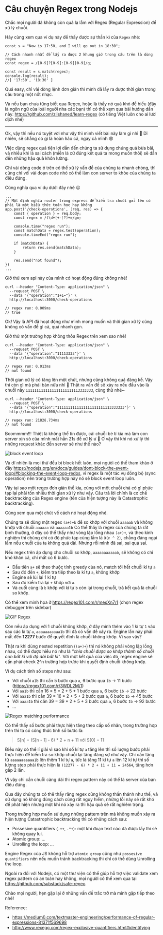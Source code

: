 # Câu chuyện Regex trong Nodejs

Chắc mọi người đã không còn quá lạ lẫm với Regex (Regular Expression) để xử lý chuỗi.

Hãy cùng xem qua ví dụ này để thấy được sự thần kì của `Regex` nhé:

```
const s = "Now is 17:50, and I will go out in 18:30";

// Cách nhanh nhất để lấy ra được 2 khung giờ trong câu trên là dùng regex
const regex = /[0-9]?[0-9]:[0-9][0-9]/g;

const result = s.match(regex);
console.log(result);
//[ '17:50', '18:30' ]
```

Quá easy, chỉ vài dòng lệnh đơn giản thì mình đã lấy ra được thời gian trong câu trong một nốt nhạc.

Và nếu bạn chưa từng biết qua Regex, hoặc là thấy nó quá khó để hiểu (đây là ngôn ngữ của loài người nha các bạn) thì có thể xem qua bài hướng dẫn này: https://github.com/ziishaned/learn-regex (có tiếng Việt luôn cho ai lười dịch nhé)

---

Ok, vậy thì nếu nó tuyệt vời như vậy thì mình viết bài này làm gì nhỉ 🤔 Dĩ nhiên, sẽ chẳng có gì là hoàn hảo cả, ngay cả mình 😎

Việc dùng regex quá tiện lợi dẫn đến chúng ta sử dụng chúng quá bừa bãi, và nhiều khi là sai cách (miễn là cứ đúng kết quả ta mong muốn thôi) sẽ dẫn đến những hậu quả khôn lường.

Chỉ vài dòng code ở trên có thể xử lý vấn đề của chúng ta nhanh chóng, thì cũng chỉ với vài đoạn code nhỏ có thể làm con server to khỏe của chúng ta điêu đứng.

Cùng nghía qua ví dụ dưới đây nhé 😉

```
...
// Một định nghĩa router trong express để kiểm tra chuỗi gửi lên có phải là một biểu thức toán học hay không
app.post('/check-operations', (req, res) => {
	const { operation } = req.body; 
	const regex = /(\d+[+-]?)+=/gm;
	
	console.time("regex run");
    const matchData = regex.test(operation);
    console.timeEnd("regex run");

    if (matchData) {
        return res.send(matchData);
    }

    res.send("not found");
})
...
```

Giờ thử xem api này của mình có hoạt động đúng không nhé!

```
curl --header "Content-Type: application/json" \
  --request POST \
  --data '{"operation":"1+1="}' \
  http://localhost:3000/check-operations
  
// regex run: 0.009ms
// true
```

Ok! Vậy là API đã hoạt động như mình mong muốn và thời gian xử lý cũng không có vấn đề gì cả, quá nhanh gọn.

Giờ thử một trường hợp không thỏa Regex trên xem sao nhé!
```
curl --header "Content-Type: application/json" \
  --request POST \
  --data '{"operation":"11113333"}' \
  http://localhost:3000/check-operations
  
// regex run: 0.013ms
// not found
```

Thời gian xử lý có tăng lên một chút, nhưng cũng không quá đáng kể. Vậy thì còn gì mà phải bàn nữa nhỉ 🧐 Thật ra vấn đề sẽ xảy ra nếu đầu vào là chuỗi này `1111111111111111111111113333333`, cùng thử nhé~

```
curl --header "Content-Type: application/json" \
  --request POST \
  --data '{"operation":"1111111111111111111111113333333"}' \
  http://localhost:3000/check-operations
  
// regex run: 21828.734ms
// not found
```

Boommmm!!! Thiệt là không thể tin được, cái chuỗi bé tí kia mà làm con server xịn sò của mình mất hẳn 21s để xử lý ư 🤯 Ơ vậy thì khi nó xử lý thì những request khác đến server sẽ như thế nào?

![block event loop](https://i.ibb.co/X7mLSZm/block-event-loop.png)

Và dĩ nhiên là mọi thứ đều bị block hết luôn, mọi người có thể tham khảo ở đây https://nodejs.org/en/docs/guides/dont-block-the-event-loop/#blocking-the-event-loop-redos, vì regex là một tác vụ đồng bộ (sync operation) nên trong trường hợp này nó sẽ block event loop luôn.

Vậy tại sao một regex đơn giản thế kia, cùng với một chuỗi chả có gì phức tạp lại phải tốn nhiều thời gian xử lý như vậy. Câu trả lời chính là cơ chế backtracking của Regex engine (tên của hiện tượng này là Catastrophic backtracking).

Cùng xem qua một chút về cách nó hoạt động nhé.

Chúng ta sẽ dùng một regex `(a+)+b` để so khớp với chuỗi `aaaaab` và không khớp với chuỗi `aaaaaa` và `aaaaaa1b`
Có thể thấy là regex của chúng ta rất bình thường, ở đây có thể thấy như vòng lặp lồng nhau `(a+)+`, và theo kinh nghiệm thì chúng chỉ có độ phức tạp cùng lắm là `O(n ^ 2)`, chẳng đáng ngại lắm nếu chuỗi của ta không quá dài. Nhưng rồi mình đã sai, sai quá sai.

Nếu regex trên áp dụng cho chuỗi so khớp, `aaaaaaaaaaab`, sẽ không có chỉ khó khăn cả, chỉ mất có 6 bước. 
- Đầu tiên `a+` sẽ theo thuộc tính greedy của nó, match tới hết chuỗi kí tự `a`
- Sau đó đến `+`, kiểm tra tiếp theo là kí tự `a`, không khớp
- Engine sẽ lùi lại 1 kí tự
- Sau đó kiểm tra lại `+` khớp với `a`. 
- Và cuối cùng là `b` khớp với kí tự `b` còn lại trong chuỗi, trả kết quả là chuỗi so khớp.

Có thể xem minh họa ở https://regex101.com/r/mesXn7/1 (chọn regex debugger trên sidebar)

![GIF Regex](https://i.ibb.co/WkDBQcK/ezgif-1-e2beb100a2da.gif)

Còn nếu áp dụng với 1 chuỗi không khớp, ở đây mình thêm vào 1 kí tự `1` vào sau các kí tự `a`, `aaaaaaaaaaa1b` thì đã có vấn đề xảy ra. Engine lần này phải mất đến **12277** bước để quyết định là chuỗi không khớp. Vì sao vậy?

Thật ra khi dùng nested repetition (`(a+)+`) thì nó không phải vòng lặp lồng nhau, có thể được hiểu nó như là *"chia chuỗi được so khớp thành số chuỗi con bất kì với độ dài bất kì"*. Với một kết quả của việc đó, regex engine sẽ cần phải check 2^n trường hợp trước khi quyết định chuỗi không khớp.

Ví dụ cách tính số steps như sau:
- Với chuỗi `a1b` thì cần 5 bước qua `a`, 6 bước qua `1b` -> 11 bước (https://regex101.com/r/3WDL2M/1)
- Với `aa1b` thì cần 16 = 5 * 2 + 5 + 1 bước qua `a`, 6 bước `1b` -> 22 bước
- Với `aaa1b` thì cần 39 = 16 * 2 + 5 + 2 bước qua `a`, 6 bước `1b` -> 45 bước
- Với `aaaa1b` thì cần 39 = 39 * 2 + 5 + 3 bước qua `a`, 6 bước `1b` -> 92 bước
- ...

![Regex matching performance](https://i.ibb.co/WvwQNXr/ezgif-1-06c533d57162.gif)

Có thể thấy số bước phải thực hiện tăng theo cấp số nhân, trong trường hợp trên thì ta có công thức tính số bước là:

> S[n] = (S[n - 1] - 6) * 2 + n + 11 với S[0] = 11

Điều này có thể lí giải vì sao khi số kí tự `a` tăng lên thì số lượng bước phải thực hiện để kiểm tra so khớp chuỗi lại tăng đáng sợ như vậy. Chỉ cần tăng từ `aaaaaaaaaaa1b` lên thêm 1 kí tự `a`, tức là tăng 11 kí tự `a` lên 12 kí tự thì số lượng step phải thực hiện là `(12277 - 6) * 2 + 11 + 11 = 24564`, tăng hơn gấp 2 lần.

Vì vậy chỉ cần chuỗi càng dài thì regex pattern này có thể là server của bạn điêu đứng.

Qua đây chúng ta có thể thấy rằng regex cũng không thần thánh như thế, và sử dụng nó không đúng cách cũng rất nguy hiểm, những lỗi này sẽ rất khó để phát hiện nhưng một khi nó xảy ra thì hậu quả sẽ rất nghiêm trọng.

Trong trường hợp muốn sử dụng những pattern trên mà không muốn xảy ra hiện tượng Catastrophic backtracking thì có những cách sau:
- Possesive quantifiers (`.++`, `.*+`): một khi đoạn text nào đã được lấy thì sẽ không quay lui.
- Atomic group: ...
- Unrolling the loop: ...

Engine Regex của JS không hỗ trợ `atomic group` cũng như `possesive quantifiers` nên nếu muốn tránh backtracking thì chỉ có thể dùng Unrolling the loop.

Ngoài ra đối với Nodejs, có một thư viện có thể giúp hỗ trợ việc validate xem regex pattern có an toàn hay không, mọi người có thể xem qua tại https://github.com/substack/safe-regex.

Chào mọi người, hẹn gặp lại ở những vấn đề trắc trở mà mình gặp tiếp theo nhé!

Reference: 
- https://medium0.com/textmaster-engineering/performance-of-regular-expressions-81371f569698
- http://www.rexegg.com/regex-explosive-quantifiers.html#identifying
